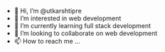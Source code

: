 - 👋 Hi, I’m @utkarshtipre
- 👀 I’m interested in web development
- 🌱 I’m currently learning full stack development
- 💞️ I’m looking to collaborate on web development
- 📫 How to reach me ...

<!---
utkarshtipre/utkarshtipre is a ✨ special ✨ repository because its `README.md` (this file) appears on your GitHub profile.
You can click the Preview link to take a look at your changes.
--->
